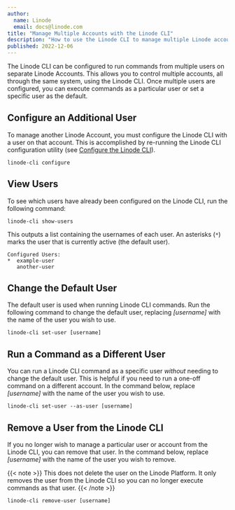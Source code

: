 ```yaml
---
author:
  name: Linode
  email: docs@linode.com
title: "Manage Multiple Accounts with the Linode CLI"
description: "How to use the Linode CLI to manage multiple Linode accounts."
published: 2022-12-06
---
```


The Linode CLI can be configured to run commands from multiple users on separate Linode Accounts. This allows you to control multiple accounts, all through the same system, using the Linode CLI. Once multiple users are configured, you can execute commands as a particular user or set a specific user as the default.

## Configure an Additional User

To manage another Linode Account, you must configure the Linode CLI with a user on that account. This is accomplished by re-running the Linode CLI configuration utility (see [Configure the Linode CLI](/docs/products/tools/cli/guides/install/#configure-the-linode-cli)).

```command
linode-cli configure
```

## View Users

To see which users have already been configured on the Linode CLI, run the following command:

```command
linode-cli show-users
```

This outputs a list containing the usernames of each user. An asterisks (`*`) marks the user that is currently active (the default user).

```output
Configured Users:
*  example-user
   another-user
```

## Change the Default User

The default user is used when running Linode CLI commands. Run the following command to change the default user, replacing *[username]* with the name of the user you wish to use.

```command
linode-cli set-user [username]
```

## Run a Command as a Different User

You can run a Linode CLI command as a specific user *without* needing to change the default user. This is helpful if you need to run a one-off command on a different account. In the command below, replace *[username]* with the name of the user you wish to use.

```command
linode-cli set-user --as-user [username]
```

## Remove a User from the Linode CLI

If you no longer wish to manage a particular user or account from the Linode CLI, you can remove that user. In the command below, replace *[username]* with the name of the user you wish to remove.

{{< note >}}
This does not delete the user on the Linode Platform. It only removes the user from the Linode CLI so you can no longer execute commands as that user.
{{< /note >}}

```command
linode-cli remove-user [username]
```